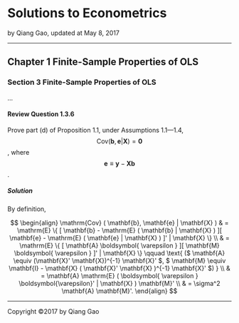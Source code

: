# Solutions to Econometrics

by Qiang Gao, updated at May 8, 2017

---

## Chapter 1 Finite-Sample Properties of OLS

### Section 3 Finite-Sample Properties of OLS

...

#### Review Question 1.3.6

Prove part (d) of Proposition 1.1, under Assumptions 1.1—1.4, $$ \mathrm{Cov} ( \mathbf{b}, \mathbf{e} | \mathbf{X} ) = \mathbf{0} $$, where $$ \mathbf{e} \equiv \mathbf{y} - \mathbf{X} \mathbf{b} $$.

##### Solution

By definition,

$$
\begin{align}
\mathrm{Cov} ( \mathbf{b}, \mathbf{e} | \mathbf{X} )
& =
\mathrm{E} \{ [ \mathbf{b} - \mathrm{E} ( \mathbf{b} | \mathbf{X} ) ][ \mathbf{e} - \mathrm{E} ( \mathbf{e} | \mathbf{X} ) ]' | \mathbf{X} \}
\\ & =
\mathrm{E} \{ [ \mathbf{A} \boldsymbol{ \varepsilon } ][ \mathbf{M} \boldsymbol{ \varepsilon } ]' | \mathbf{X} \}
\qquad \text{ ($ \mathbf{A} \equiv (\mathbf{X}' \mathbf{X})^{-1} \mathbf{X}' $, $ \mathbf{M} \equiv \mathbf{I} - \mathbf{X}
( \mathbf{X}' \mathbf{X} )^{-1} \mathbf{X}' $) }
\\ & =
\mathbf{A} \mathrm{E} ( \boldsymbol{ \varepsilon } \boldsymbol{\varepsilon}' | \mathbf{X} ) \mathbf{M}'
\\ & =
\sigma^2 \mathbf{A} \mathbf{M}'.
\end{align}
$$

---

Copyright ©2017 by Qiang Gao